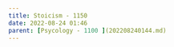 ```yaml
---
title: Stoicism - 1150 
date: 2022-08-24 01:46
parent: [Psycology - 1100 ](202208240144.md)
---
```


